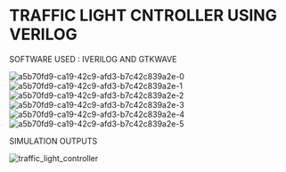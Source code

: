 # TRAFFIC LIGHT CNTROLLER USING VERILOG


SOFTWARE USED : IVERILOG AND GTKWAVE



![a5b70fd9-ca19-42c9-afd3-b7c42c839a2e-0](https://github.com/user-attachments/assets/bfb2a6a8-6cfa-4db2-bdfa-10eb54b6d8a4)
![a5b70fd9-ca19-42c9-afd3-b7c42c839a2e-1](https://github.com/user-attachments/assets/f327269e-1371-46d7-ad82-485a97606270)
![a5b70fd9-ca19-42c9-afd3-b7c42c839a2e-2](https://github.com/user-attachments/assets/14ea5c55-7586-45b3-9de8-34d998222f0c)
![a5b70fd9-ca19-42c9-afd3-b7c42c839a2e-3](https://github.com/user-attachments/assets/ea23e624-3cf8-44f8-831d-0213b7ad21a5)
![a5b70fd9-ca19-42c9-afd3-b7c42c839a2e-4](https://github.com/user-attachments/assets/f2a87686-bac5-41c9-8114-e2bbcc179d77)
![a5b70fd9-ca19-42c9-afd3-b7c42c839a2e-5](https://github.com/user-attachments/assets/d3815f6b-cd5f-479e-81f9-28bf67084f62)

SIMULATION OUTPUTS


![traffic_light_controller](https://github.com/user-attachments/assets/8c85c897-4706-4dcb-a177-22be805291b7)

